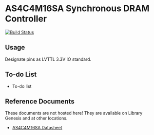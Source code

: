 # AS4C4M16SA Synchronous DRAM Controller

[![Build Status](https://travis-ci.com/hdl-util/as4c4m16sa.svg?branch=master)](https://travis-ci.com/hdl-util/as4c4m16sa)

## Usage

Designate pins as LVTTL 3.3V IO standard.

## To-do List

* To-do list

## Reference Documents

These documents are not hosted here! They are available on Library Genesis and at other locations.

* [AS4C4M16SA Datasheet]()
